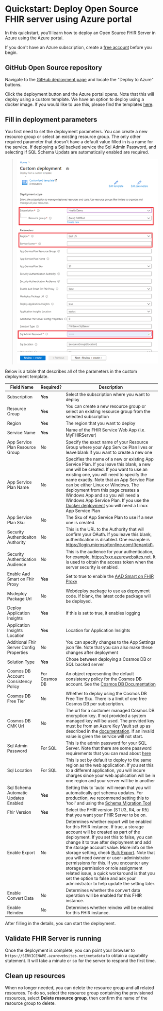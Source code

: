 # Quickstart: Deploy Open Source FHIR server using Azure portal

In this quickstart, you'll learn how to deploy an Open Source FHIR Server in Azure using the Azure portal.

If you don't have an Azure subscription, create a [free account](https://azure.microsoft.com/free/?WT.mc_id=A261C142F) before you begin.

## GitHub Open Source repository

Navigate to the [GitHub deployment page](https://github.com/Microsoft/fhir-server/blob/master/docs/DefaultDeployment.md) and locate the "Deploy to Azure" buttons.

Click the deployment button and the Azure portal opens. Note that this will deploy using a custom template. We have an option to deploy using a docker image. If you would like to use this, please find the templates [here](https://github.com/microsoft/fhir-server/tree/master/samples/templates).

## Fill in deployment parameters

You first need to set the deployment parameters. You can create a new resource group or select an existing resource group. The only other required parameter that doesn't have a default value filled in is a name for the service. If deploying a Sql backed service the Sql Admin Password, and selecting if SQL Schema Updats are automatically enabled are required.

>![Custom Deployment Parameters](images/quickstart-oss-portal/deployment-custom-parameters.png)

Below is a table that describes all of the parameters in the custom deployment template.

|Field Name|Required?|Description|
|-|-|-|
|Subscription|**Yes**|Select the subscription where you want to deploy|
|Resource Group|**Yes**|You can create a new resource group or select an existing resource group from the selected subscription|
|Region|**Yes**|The region that you want to deploy|
|Service Name|**Yes**|Name of the FHIR Service Web App (i.e. MyFHIRServer)|
|App Service Plan Resource Group|No|Specify the exact name of your Resource Group where your App Service Plan lives or leave blank if you want to create a new one|
|App Service Plan Name|No|Specifies the name of a new or existing App Service Plan. If you leave this blank, a new one will be created. If you want to use an existing one, you will need to specify the name exactly. Note that an App Service Plan can be either Linux or Windows. The deployment from this page creates a Windows App and so you will need a Windows App Service Plan. If you use the [Docker deployment](https://github.com/microsoft/fhir-server/blob/master/samples/templates/default-azuredeploy-docker.json) you will need a Linux App Service Plan|
|App Service Plan Sku|No|The Sku of App Service Plan to use if a new one is created.
|Security Authenticaiton Authority|No|This is the URL to the Authority that will confirm your OAuth. If you leave this blank, authentication is disabled. One example is https://login.microsoftonline.com/(tenantid).|
|Security Authentication Audience|No|This is the audience for your authentication, for example, https://xxx.azurewebsites.net. It is used to obtain the access token when the server security is enabled.|
|Enable Aad Smart on Fhir Proxy|**Yes**|Set to true to enable the [AAD Smart on FHIR Proxy](https://docs.microsoft.com/en-us/azure/healthcare-apis/use-smart-on-fhir-proxy)|
|Msdeploy Package Url|No|Webdeploy package to use as depoyment code. If blank, the latest code package will be deployed.|
|Deploy Application Insights|**Yes**|If this is set to true, it enables logging|
|Application Insights Location|**Yes**|Location for Application Insights|
|Additional Fhir Server Config Properties|No|You can specify changes to the App Settings json file. Note that you can also make these changes after deployment|
|Solution Type|**Yes**|Chose between deploying a Cosmos DB or SQL backed server|
|Cosmos DB Account Consistency Policy|For Cosmos DB|An object representing the default consistency policy for the Cosmos DB account. See the [Cosmos DB Documentation](https://docs.microsoft.com/en-us/azure/templates/microsoft.documentdb/databaseaccounts#ConsistencyPolicy)|
|Cosmos DB Free Tier|No|Whether to deploy using the Cosmos DB Free Tier Sku. There is a limit of one free Cosmos DB per subscription.|
|Cosmos DB CMK Url|No|The url for a customer managed Cosmos DB encryption key. If not provided a system managed key will be used. The provided key must be from an Azure Key Vault set up as described in the [documentation](https://docs.microsoft.com/en-us/azure/cosmos-db/how-to-setup-cmk#configure-your-azure-key-vault-instance). If an invalid value is given the service will not start.|
|Sql Admin Password|For SQL|This is the admin password for your SQL Server. Note that there are some password requirements that you can read about [here](https://docs.microsoft.com/en-us/sql/relational-databases/security/password-policy?view=sql-server-ver15#password-complexity)|
|Sql Location|For SQL|This is set by default to deploy to the same region as the web application. If you set this to a different application, you will incure charges since your web application will be in one region and your server will be in another|
|Sql Schema Automatic Updates Enabled|**Yes**|Setting this to 'auto' will mean that you will automatically get schema updates. For production, we recommend setting this to 'tool' and using the [Schema Migration Tool](https://github.com/microsoft/fhir-server/blob/master/docs/SchemaMigrationGuide.md)|
|Fhir Version|**Yes**|Select the FHIR version (STU3, R4, or R5) that you want your FHIR Server to be on.|
|Enable Export|No|Determines whether export will be enabled for this FHIR instance. If true, a storage account will be created as part of the deployment. If you set this to false, you can change it to true after deployment and add the storage account value. More info on the storage setting, check [Bulk Export](https://github.com/microsoft/fhir-server/blob/master/docs/BulkExport.md). Note that you will need owner or user-administrator permissions for this. If you encounter any storage permission or role assignment related issue, a quick workaround is that you set the option to false and ask your administrator to help update the setting later.|
|Enable Convert Data|No|Determines whether the convert data operation will be enabled for this FHIR instance.|
|Enable Reindex|No|Determines whether reindex will be enabled for this FHIR instance.|

After filling in the details, you can start the deployment.

## Validate FHIR Server is running

Once the deployment is complete, you can point your browser to `https://SERVICENAME.azurewebsites.net/metadata` to obtain a capability statement. It will take a minute or so for the server to respond the first time.

## Clean up resources

When no longer needed, you can delete the resource group and all related resources. To do so, select the resource group containing the provisioned resources, select **Delete resource group**, then confirm the name of the resource group to delete.

